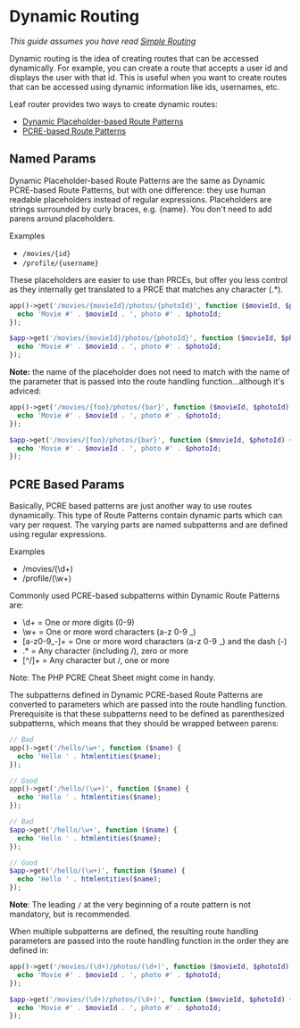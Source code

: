 # Dynamic Routing
<!-- markdownlint-disable no-inline-html -->

<script setup>
import VideoDocs from '/@theme/components/VideoDocs.vue'
</script>

<!-- <VideoDocs
  subject="Watch the routing guide on youtube"
  description="Learn how leaf handles dynamic routing."
  link="https://www.youtube.com/embed/BTcUgeOZLyM"
/> -->

*This guide assumes you have read [Simple Routing](/docs/routing/)*

Dynamic routing is the idea of creating routes that can be accessed dynamically. For example, you can create a route that accepts a user id and displays the user with that id. This is useful when you want to create routes that can be accessed using dynamic information like ids, usernames, etc.

Leaf router provides two ways to create dynamic routes:

- [Dynamic Placeholder-based Route Patterns](#named-params)
- [PCRE-based Route Patterns](#pcre-based-params)

## Named Params

Dynamic Placeholder-based Route Patterns are the same as Dynamic PCRE-based Route Patterns, but with one difference: they use human readable placeholders instead of regular expressions. Placeholders are strings surrounded by curly braces, e.g. {name}. You don't need to add parens around placeholders.

Examples

- `/movies/{id}`
- `/profile/{username}`

These placeholders are easier to use than PRCEs, but offer you less control as they internally get translated to a PRCE that matches any character (.*).

<div class="functional-mode">

```php
app()->get('/movies/{movieId}/photos/{photoId}', function ($movieId, $photoId) {
  echo 'Movie #' . $movieId . ', photo #' . $photoId;
});
```

</div>
<div class="class-mode">

```php
$app->get('/movies/{movieId}/photos/{photoId}', function ($movieId, $photoId) {
  echo 'Movie #' . $movieId . ', photo #' . $photoId;
});
```

</div>

**Note:** the name of the placeholder does not need to match with the name of the parameter that is passed into the route handling function...although it's adviced:

<div class="functional-mode">

```php
app()->get('/movies/{foo}/photos/{bar}', function ($movieId, $photoId) {
  echo 'Movie #' . $movieId . ', photo #' . $photoId;
});
```

</div>
<div class="class-mode">

```php
$app->get('/movies/{foo}/photos/{bar}', function ($movieId, $photoId) {
  echo 'Movie #' . $movieId . ', photo #' . $photoId;
});
```

</div>

## PCRE Based Params

Basically, PCRE based patterns are just another way to use routes dynamically. This type of Route Patterns contain dynamic parts which can vary per request. The varying parts are named subpatterns and are defined using regular expressions.

Examples

- /movies/(\d+)
- /profile/(\w+)

Commonly used PCRE-based subpatterns within Dynamic Route Patterns are:

- \d+ = One or more digits (0-9)
- \w+ = One or more word characters (a-z 0-9 _)
- [a-z0-9_-]+ = One or more word characters (a-z 0-9 _) and the dash (-)
- .* = Any character (including /), zero or more
- [^/]+ = Any character but /, one or more

Note: The PHP PCRE Cheat Sheet might come in handy.

The subpatterns defined in Dynamic PCRE-based Route Patterns are converted to parameters which are passed into the route handling function. Prerequisite is that these subpatterns need to be defined as parenthesized subpatterns, which means that they should be wrapped between parens:

<div class="functional-mode">

```php
// Bad
app()->get('/hello/\w+', function ($name) {
  echo 'Hello ' . htmlentities($name);
});

// Good
app()->get('/hello/(\w+)', function ($name) {
  echo 'Hello ' . htmlentities($name);
});
```

</div>
<div class="class-mode">

```php
// Bad
$app->get('/hello/\w+', function ($name) {
  echo 'Hello ' . htmlentities($name);
});

// Good
$app->get('/hello/(\w+)', function ($name) {
  echo 'Hello ' . htmlentities($name);
});
```

</div>

**Note**: The leading `/` at the very beginning of a route pattern is not mandatory, but is recommended.

When multiple subpatterns are defined, the resulting route handling parameters are passed into the route handling function in the order they are defined in:

<div class="functional-mode">

```php
app()->get('/movies/(\d+)/photos/(\d+)', function ($movieId, $photoId) {
  echo 'Movie #' . $movieId . ', photo #' . $photoId;
});
```

</div>
<div class="class-mode">

```php
$app->get('/movies/(\d+)/photos/(\d+)', function ($movieId, $photoId) {
  echo 'Movie #' . $movieId . ', photo #' . $photoId;
});
```

</div>
